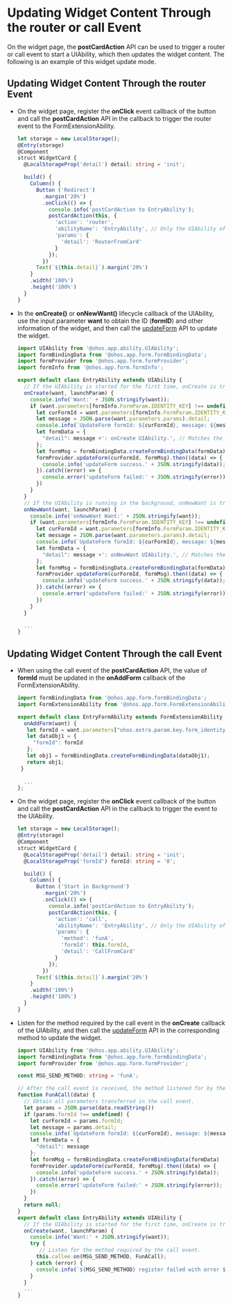 # Updating Widget Content Through the router or call Event


On the widget page, the **postCardAction** API can be used to trigger a router or call event to start a UIAbility, which then updates the widget content. The following is an example of this widget update mode.

## Updating Widget Content Through the router Event

- On the widget page, register the **onClick** event callback of the button and call the **postCardAction** API in the callback to trigger the router event to the FormExtensionAbility.
  
  ```ts
  let storage = new LocalStorage();
  @Entry(storage)
  @Component
  struct WidgetCard {
    @LocalStorageProp('detail') detail: string = 'init';
  
    build() {
      Column() {
        Button ('Redirect')
          .margin('20%')
          .onClick(() => {
            console.info('postCardAction to EntryAbility');
            postCardAction(this, {
              'action': 'router',
              'abilityName': 'EntryAbility', // Only the UIAbility of the current application is allowed.
              'params': {
                'detail': 'RouterFromCard'
              }
            });
          })
        Text(`${this.detail}`).margin('20%')
      }
      .width('100%')
      .height('100%')
    }
  }
  ```
  
- In the **onCreate()** or **onNewWant()** lifecycle callback of the UIAbility, use the input parameter **want** to obtain the ID (**formID**) and other information of the widget, and then call the [updateForm](../reference/apis/js-apis-app-form-formProvider.md#updateform) API to update the widget.
  
  ```ts
  import UIAbility from '@ohos.app.ability.UIAbility';
  import formBindingData from '@ohos.app.form.formBindingData';
  import formProvider from '@ohos.app.form.formProvider';
  import formInfo from '@ohos.app.form.formInfo';
  
  export default class EntryAbility extends UIAbility {
    // If the UIAbility is started for the first time, onCreate is triggered after the router event is received.
    onCreate(want, launchParam) {
      console.info('Want:' + JSON.stringify(want));
      if (want.parameters[formInfo.FormParam.IDENTITY_KEY] !== undefined) {
        let curFormId = want.parameters[formInfo.FormParam.IDENTITY_KEY];
        let message = JSON.parse(want.parameters.params).detail;
        console.info(`UpdateForm formId: ${curFormId}, message: ${message}`);
        let formData = {
          "detail": message +': onCreate UIAbility.', // Matches the widget layout.
        };
        let formMsg = formBindingData.createFormBindingData(formData)
        formProvider.updateForm(curFormId, formMsg).then((data) => {
          console.info('updateForm success.' + JSON.stringify(data));
        }).catch((error) => {
          console.error('updateForm failed:' + JSON.stringify(error));
        })
      }
    }
    // If the UIAbility is running in the background, onNewWant is triggered after the router event is received.
    onNewWant(want, launchParam) {
      console.info('onNewWant Want:' + JSON.stringify(want));
      if (want.parameters[formInfo.FormParam.IDENTITY_KEY] !== undefined) {
        let curFormId = want.parameters[formInfo.FormParam.IDENTITY_KEY];
        let message = JSON.parse(want.parameters.params).detail;
        console.info(`UpdateForm formId: ${curFormId}, message: ${message}`);
        let formData = {
          "detail": message +': onNewWant UIAbility.', // Matches the widget layout.
        };
        let formMsg = formBindingData.createFormBindingData(formData)
        formProvider.updateForm(curFormId, formMsg).then((data) => {
          console.info('updateForm success.' + JSON.stringify(data));
        }).catch((error) => {
          console.error('updateForm failed:' + JSON.stringify(error));
        })
      }
    }
  
    ...
  }
  ```

## Updating Widget Content Through the call Event

- When using the call event of the **postCardAction** API, the value of **formId** must be updated in the **onAddForm** callback of the FormExtensionAbility.
  
   ```ts
   import formBindingData from '@ohos.app.form.formBindingData';
   import FormExtensionAbility from '@ohos.app.form.FormExtensionAbility';
   
   export default class EntryFormAbility extends FormExtensionAbility {
     onAddForm(want) {
      let formId = want.parameters["ohos.extra.param.key.form_identity"];
      let dataObj1 = {
        "formId": formId
      };
      let obj1 = formBindingData.createFormBindingData(dataObj1);
      return obj1;
    }
    
     ...
   };
   ```

- On the widget page, register the **onClick** event callback of the button and call the **postCardAction** API in the callback to trigger the event to the UIAbility.
  
  ```ts
  let storage = new LocalStorage();
  @Entry(storage)
  @Component
  struct WidgetCard {
    @LocalStorageProp('detail') detail: string = 'init';
    @LocalStorageProp('formId') formId: string = '0';
  
    build() {
      Column() {
        Button ('Start in Background')
          .margin('20%')
          .onClick(() => {
            console.info('postCardAction to EntryAbility');
            postCardAction(this, {
              'action': 'call',
              'abilityName': 'EntryAbility', // Only the UIAbility of the current application is allowed.
              'params': {
                'method': 'funA',
                'formId': this.formId,
                'detail': 'CallFromCard'
              }
            });
          })
        Text(`${this.detail}`).margin('20%')
      }
      .width('100%')
      .height('100%')
    }
  }
  ```
  
- Listen for the method required by the call event in the **onCreate** callback of the UIAbility, and then call the [updateForm](../reference/apis/js-apis-app-form-formProvider.md#updateform) API in the corresponding method to update the widget.
  
  ```ts
  import UIAbility from '@ohos.app.ability.UIAbility';
  import formBindingData from '@ohos.app.form.formBindingData';
  import formProvider from '@ohos.app.form.formProvider';
  
  const MSG_SEND_METHOD: string = 'funA';
  
  // After the call event is received, the method listened for by the callee is triggered.
  function FunACall(data) {
    // Obtain all parameters transferred in the call event.
    let params = JSON.parse(data.readString())
    if (params.formId !== undefined) {
      let curFormId = params.formId;
      let message = params.detail;
      console.info(`UpdateForm formId: ${curFormId}, message: ${message}`);
      let formData = {
        "detail": message
      };
      let formMsg = formBindingData.createFormBindingData(formData)
      formProvider.updateForm(curFormId, formMsg).then((data) => {
        console.info('updateForm success.' + JSON.stringify(data));
      }).catch((error) => {
        console.error('updateForm failed:' + JSON.stringify(error));
      })
    }
    return null;
  }
  export default class EntryAbility extends UIAbility {
    // If the UIAbility is started for the first time, onCreate is triggered after the call event is received.
    onCreate(want, launchParam) {
      console.info('Want:' + JSON.stringify(want));
      try {
         // Listen for the method required by the call event.
        this.callee.on(MSG_SEND_METHOD, FunACall);
      } catch (error) {
        console.info(`${MSG_SEND_METHOD} register failed with error ${JSON.stringify(error)}`)
      }
    }
    ...
  }
  ```
